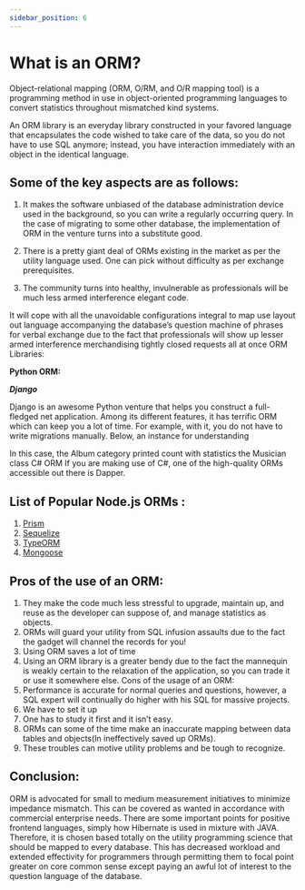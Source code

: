 ```yaml
---
sidebar_position: 6
---
```

# What is an ORM?

Object-relational mapping (ORM, O/RM, and O/R mapping tool) is a programming method in use in object-oriented programming languages to convert statistics throughout mismatched kind systems.

An ORM library is an everyday library constructed in your favored language that encapsulates the code wished to take care of the data, so you do not have to use SQL anymore; instead, you have interaction immediately with an object in the identical language. 

## Some of the key aspects are as follows:

1. It makes the software unbiased of the database administration device used in the background, so you can write a regularly occurring query. In the case of migrating to some other database, the implementation of ORM in the venture turns into a substitute good.

2. There is a pretty giant deal of ORMs existing in the market as per the utility language used. One can pick without difficulty as per exchange prerequisites.

3. The community turns into healthy, invulnerable as professionals will be much less armed interference elegant code. 

It will cope with all the unavoidable configurations integral to map use layout out language accompanying the database’s question machine of phrases for verbal exchange due to the fact that professionals will show up lesser armed interference merchandising tightly closed requests all at once
ORM Libraries:

**Python ORM:**

***Django***

Django is an awesome Python venture that helps you construct a full-fledged net application. Among its different features, it has terrific ORM which can keep you a lot of time. For example, with it, you do not have to write migrations manually. Below, an instance for understanding

In this case, the Album category printed count with statistics the Musician class C# ORM
If you are making use of C#, one of the high-quality ORMs accessible out there is Dapper.

## List of Popular Node.js ORMs :

1. <a href="https://prismjs.com/" target="_top">Prism</a>
2. <a href="https://sequelize.org/" target="_top">Sequelize</a>
3. <a href="https://typeorm.io/#/" target="_top">TypeORM</a>
4. <a href="https://mongoosejs.com/" target="_top">Mongoose</a>

## Pros of the use of an ORM:

1. They make the code much less stressful to upgrade, maintain up, and reuse as the developer can suppose of, and manage statistics as objects.
2. ORMs will guard your utility from SQL infusion assaults due to the fact the gadget will channel the records for you!
3. Using ORM saves a lot of time
4. Using an ORM library is a greater bendy due to the fact the mannequin is weakly certain to the relaxation of the application, so you can trade it or use it somewhere else.
Cons of the usage of an ORM:
1. Performance is accurate for normal queries and questions, however, a SQL expert will continually do higher with his SQL for massive projects.
2. We have to set it up
3. One has to study it first and it isn’t easy.
4. ORMs can some of the time make an inaccurate mapping between data tables and objects(In ineffectively saved up ORMs). 
5. These troubles can motive utility problems and be tough to recognize.

## Conclusion:
ORM is advocated for small to medium measurement initiatives to minimize impedance mismatch. This can be covered as wanted in accordance with commercial enterprise needs. There are some important points for positive frontend languages, simply how Hibernate is used in mixture with JAVA. Therefore, it is chosen based totally on the utility programming science that should be mapped to every database. This has decreased workload and extended effectivity for programmers through permitting them to focal point greater on core common sense except paying an awful lot of interest to the question language of the database.
